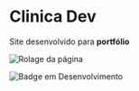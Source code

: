 <h1>Clinica Dev</h1>

<p>Site desenvolvido para <strong>portfólio</strong></p>

![Rolage da página](https://user-images.githubusercontent.com/40328495/162750773-4e8acbae-6e4a-42ee-98d4-d63070f29600.gif)


![Badge em Desenvolvimento](http://img.shields.io/static/v1?label=STATUS&message=EM%20DESENVOLVIMENTO&color=GREEN&style=for-the-badge)
